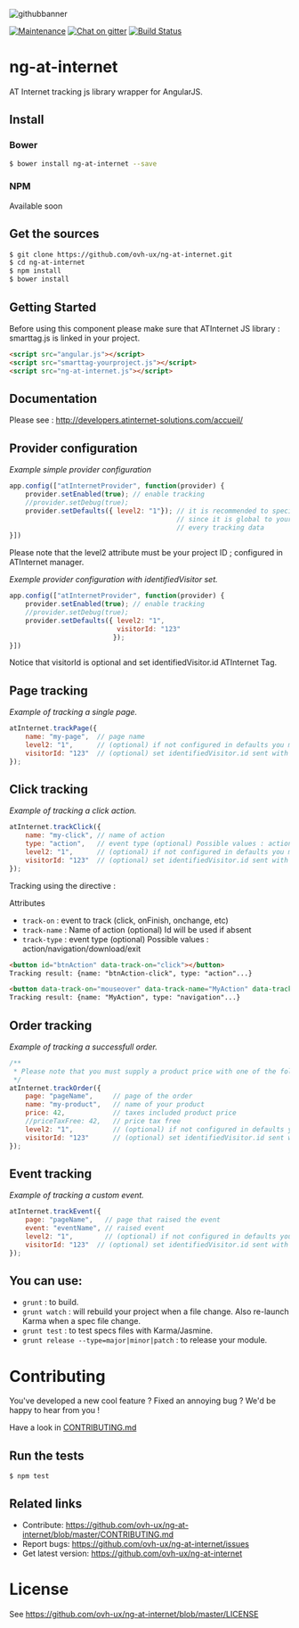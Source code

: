 ![githubbanner](https://user-images.githubusercontent.com/3379410/27423240-3f944bc4-5731-11e7-87bb-3ff603aff8a7.png)

[![Maintenance](https://img.shields.io/maintenance/yes/2017.svg)]() [![Chat on gitter](https://img.shields.io/gitter/room/ovh/ux.svg)](https://gitter.im/ovh/ux) [![Build Status](https://travis-ci.org/ovh-ux/ng-at-internet.svg)](https://travis-ci.org/ovh-ux/ng-at-internet)

# ng-at-internet

AT Internet tracking js library wrapper for AngularJS.

## Install

### Bower

```bash
$ bower install ng-at-internet --save
```

### NPM

Available soon

## Get the sources

```bash
$ git clone https://github.com/ovh-ux/ng-at-internet.git
$ cd ng-at-internet
$ npm install
$ bower install
```


## Getting Started

Before using this component please make sure that ATInternet JS library : smarttag.js is linked in your project.

```html
<script src="angular.js"></script>
<script src="smarttag-yourproject.js"></script>
<script src="ng-at-internet.js"></script>
```
## Documentation

Please see : http://developers.atinternet-solutions.com/accueil/

## Provider configuration

*Example simple provider configuration*

```javascript
app.config(["atInternetProvider", function(provider) {
    provider.setEnabled(true); // enable tracking
    //provider.setDebug(true);
    provider.setDefaults({ level2: "1"}); // it is recommended to specify the level2 attribute as a default value
                                          // since it is global to your project and it must be send allong with
                                          // every tracking data
}])
```

Please note that the level2 attribute must be your project ID ; configured in ATInternet manager.

*Exemple provider configuration with identifiedVisitor set.*

```javascript
app.config(["atInternetProvider", function(provider) {
    provider.setEnabled(true); // enable tracking
    //provider.setDebug(true);
    provider.setDefaults({ level2: "1",
                           visitorId: "123"
                          });
}])
```

Notice that visitorId is optional and set identifiedVisitor.id ATInternet Tag.

## Page tracking

*Example of tracking a single page.*

```javascript
atInternet.trackPage({
    name: "my-page",  // page name
    level2: "1",      // (optional) if not configured in defaults you must specify your project id
    visitorId: "123"  // (optional) set identifiedVisitor.id sent with each hit
});
```

## Click tracking

*Example of tracking a click action.*

```javascript
atInternet.trackClick({
    name: "my-click", // name of action
    type: "action",   // event type (optional) Possible values : action/navigation/download/exit
    level2: "1",      // (optional) if not configured in defaults you must specify your project id
    visitorId: "123"  // (optional) set identifiedVisitor.id sent with each hit
});
```
Tracking using the directive :

Attributes
  - `track-on` : event to track (click, onFinish, onchange, etc)
  - `track-name` : Name of action (optional) Id will be used if absent
  - `track-type` : event type (optional) Possible values : action/navigation/download/exit


```html
<button id="btnAction" data-track-on="click"></button>
Tracking result: {name: "btnAction-click", type: "action"...}

<button data-track-on="mouseover" data-track-name="MyAction" data-track-type="navigation"></button>
Tracking result: {name: "MyAction", type: "navigation"...}

```

## Order tracking

*Example of tracking a successfull order.*

```javascript
/**
 * Please note that you must supply a product price with one of the following attributes : 'price', 'priceTaxFree' (you can also supply both price values, with and without taxes if you want).
 */
atInternet.trackOrder({
    page: "pageName",     // page of the order
    name: "my-product",   // name of your product
    price: 42,            // taxes included product price
    //priceTaxFree: 42,   // price tax free
    level2: "1",          // (optional) if not configured in defaults you must specify your project id
    visitorId: "123"      // (optional) set identifiedVisitor.id sent with each hit
});
```

## Event tracking

*Example of tracking a custom event.*

```javascript
atInternet.trackEvent({
    page: "pageName",   // page that raised the event
    event: "eventName", // raised event
    level2: "1",        // (optional) if not configured in defaults you must specify your project id
    visitorId: "123"  // (optional) set identifiedVisitor.id sent with each hit
});
```


You can use:
------------

  - `grunt` : to build.
  - `grunt watch` : will rebuild your project when a file change. Also re-launch Karma when a spec file change.
  - `grunt test` : to test specs files with Karma/Jasmine.
  - `grunt release --type=major|minor|patch` : to release your module.


# Contributing

You've developed a new cool feature ? Fixed an annoying bug ? We'd be happy
to hear from you !

Have a look in [CONTRIBUTING.md](https://github.com/ovh-ux/ng-at-internet/blob/master/CONTRIBUTING.md)

## Run the tests

```
$ npm test
```

## Related links

* Contribute: https://github.com/ovh-ux/ng-at-internet/blob/master/CONTRIBUTING.md
* Report bugs: https://github.com/ovh-ux/ng-at-internet/issues
* Get latest version: https://github.com/ovh-ux/ng-at-internet

# License

See https://github.com/ovh-ux/ng-at-internet/blob/master/LICENSE
